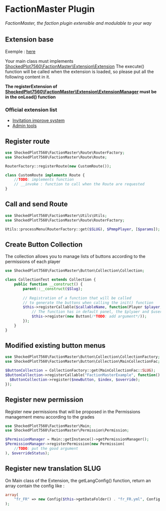 # FactionMaster Plugin
###### FactionMaster, the faction plugin extensible and modulable to your way
## Extension base
Exemple : [here](https://github.com/ShockedPlot7560/FactionMaster-Extension-Example)

Your main class must implements [ShockedPlot7560\FactionMaster\Extension\Extension](https://github.com/ShockedPlot7560/FactionMaster/blob/master/src/ShockedPlot7560/FactionMaster/Extension/Extension.php)
The execute() function will be called when the extension is loaded, so please put all the following content in it.

**The registerExtension of [ShockedPlot7560\FactionMaster\Extension\ExtensionManager](https://github.com/ShockedPlot7560/FactionMaster/blob/master/src/ShockedPlot7560/FactionMaster/Extension/ExtensionManager.php) must be in the onLoad() function**

### Official extension list
* [Invitation improve system](https://github.com/ShockedPlot7560/FactionMaster-InvitationImprove)
* [Admin tools](https://github.com/ShockedPlot7560/FactionMaster-AdminTools)

## Register route
```php
use ShockedPlot7560\FactionMaster\Route\RouterFactory;
use ShockedPlot7560\FactionMaster\Route\Route;

RouterFactory::registerRoute(new CustomRoute());

class CustomRoute implements Route {
    //TODO: implements function
    // __invoke : function to call when the Route are requested
}
```
## Call and send Route
```php
use ShockedPlot7560\FactionMaster\Utils\Utils;
use ShockedPlot7560\FactionMaster\Route\RouterFactory;

Utils::processMenu(RouterFactory::get($SLUG), $PmmpPlayer, [$params]);
```
## Create Button Collection
The collection allows you to manage lists of buttons according to the permissions of each player
```php
use ShockedPlot7560\FactionMaster\Button\Collection\Collection;

class CollectionTest extends Collection {
    public function __construct() {
        parent::__construct($Slug);
        
        // Registration of a function that will be called 
        // to generate the buttons when calling the init() function
        $this->registerCallable($callableName, function(Player $player, UserEntity $user /*more argument if wanted */) {
            // The function has in default panel, the $plyaer and $user instance given
            $this->register(new Button(/*TODO: add argument*/));
        });
    }
}

```

## Modified existing button menus
```php
use ShockedPlot7560\FactionMaster\Button\Collection\CollectionFactory;
use ShockedPlot7560\FactionMaster\Button\Collection\MainCollectionFac;

$ButtonCollection = CollectionFactory::get(MainCollectionFac::SLUG);
$ButtonCollection->registerCallable("FactionMasterExample", function() use ($ButtonCollection) {
  $ButtonCollection->register($newButton, $index, $override);
});
```
## Register new permission
Register new permissions that will be proposed in the Permissions management menu according to the grades
```php
use ShockedPlot7560\FactionMaster\Main;
use ShockedPlot7560\FactionMaster\Permission\Permission;

$PermissionManager = Main::getInstance()->getPermissionManager();
$PermissionManager->registerPermission(new Permission(
    //TODO: put the good argument
), $overrideStatus);
```
## Register new translation SLUG
On Main class of the Extension, the getLangConfig() function, return an array contain the config like :
```php
array(
    "fr_FR" => new Config($this->getDataFolder() . "fr_FR.yml", Config::YAML)
);
```
